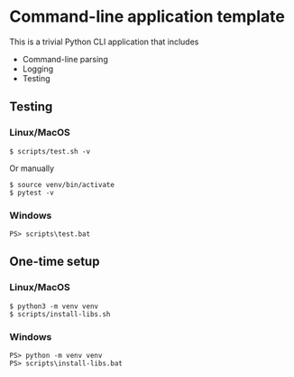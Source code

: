 # Command-line application template

This is a trivial Python CLI application that includes

- Command-line parsing
- Logging
- Testing

## Testing

### Linux/MacOS

	$ scripts/test.sh -v

Or manually

	$ source venv/bin/activate
	$ pytest -v

### Windows

    PS> scripts\test.bat

## One-time setup

### Linux/MacOS

	$ python3 -m venv venv
	$ scripts/install-libs.sh

### Windows

    PS> python -m venv venv
    PS> scripts\install-libs.bat
